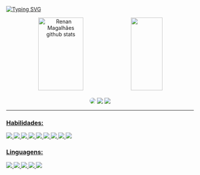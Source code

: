 [![Typing SVG](https://readme-typing-svg.herokuapp.com/?color=d9534f&size=40&center=true&vCenter=true&width=1000&lines=Oiee,+Eu+sou+o+Renan+Magalhães+Lage;Estudante+de+Ciência+da+Computação;Bem+Vindo+ao+meu+perfil!+:%29)](https://git.io/typing-svg)

<div align="center">  
  <img width="49%" height="195px" src="https://github-readme-stats.vercel.app/api?username=RenanMagalhaesLage&show_icons=true&count_private=true&hide_border=true&title_color=e62f22&icon_color=f5d11d&text_color=c9d1d9&bg_color=0d1117&rank_icon=github" alt="Renan Magalhães github stats" /> 
  <img width="41%" height="195px" src="https://github-readme-stats.vercel.app/api/top-langs/?username=RenanMagalhaesLage&layout=compact&hide_border=true&title_color=e62f22&text_color=ff91a4&bg_color=0d1117&hide=ShaderLab,Hack,HLSL,Makefile,Yacc,EJS&langs_count=8&exclude_repo=Site-Pessoal-WordPress" />
</div>
<br>


<div align="center"> 
    <a href="https://www.linkedin.com/in/renanmagalh%C3%A3es/" target="_blank"><img src="https://img.shields.io/badge/-LinkedIn-%230077B5?style=for-the-badge&logo=linkedin&logoColor=white" style="border-radius: 30px" target="_blank"></a> 
  <a href = "mailto:renanlage50@gmail.com"> <img src="https://img.shields.io/badge/-Gmail-%23333?style=for-the-badge&logo=gmail&logoColor=white&color=red" target="_blank"></a>
  <a href="https://instagram.com/renanmagalhaex" target="_blank"><img src="https://img.shields.io/badge/-Instagram-%23E4405F?style=for-the-badge&logo=instagram&logoColor=white"</a>
</div>

<hr>

<div > 
  <h3>Habilidades:</h3>
  <img src="https://img.shields.io/badge/HTML5-E34F26?style=for-the-badge&logo=html5&logoColor=eeaa26&color=0d1117">
  <img src="https://img.shields.io/badge/CSS3-1572B6?style=for-the-badge&logo=css3&logoColor=eeaa26&color=0d1117">
  <img src="https://img.shields.io/badge/Bootstrap-563D7C?style=for-the-badge&logo=bootstrap&logo=react&logoColor=eeaa26&color=0d1117">
  <img src="https://img.shields.io/badge/Wordpress-21759B?style=for-the-badge&logo=wordpress&logoColor=eeaa26&color=0d1117">
  <img src="https://img.shields.io/badge/Node.js-43853D?style=for-the-badge&logo=node.js&logoColor=eeaa26&color=0d1117">
  <img src="https://img.shields.io/badge/React-20232A?style=for-the-badge&logo=react&logoColor=eeaa26&color=0d1117">
  <img src="https://img.shields.io/badge/Express.js-404D59?style=for-the-badge&logoColor=eeaa26&color=0d1117">
  <img src="https://img.shields.io/badge/MySQL-00000F?style=for-the-badge&logo=mysql&logoColor=eeaa26&color=0d1117">
  <img src="https://img.shields.io/badge/Elastic_Search-005571?style=for-the-badge&logo=elasticsearch&logoColor=eeaa26&color=0d1117">
  
  
  <h3>Linguagens:</h3>
  <img src="https://img.shields.io/badge/C%2B%2B-00599C?style=for-the-badge&logo=c%2B%2B&logoColor=eeaa26&color=0d1117">
  <img src="https://img.shields.io/badge/C%23-239120?style=for-the-badge&logo=c-sharp&logoColor=eeaa26&color=0d1117">
  <img src="https://img.shields.io/badge/Java-ED8B00?style=for-the-badge&logo=openjdk&logoColor=eeaa26&color=0d1117">
  <img src="https://img.shields.io/badge/JavaScript-323330?style=for-the-badge&logo=javascript&logoColor=eeaa26&color=0d1117">
  <img src="https://img.shields.io/badge/Python-14354C?style=for-the-badge&logo=python&logoColor=eeaa26&color=0d1117">

  
</div>
  

